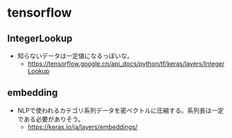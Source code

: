 # tensorflow

## IntegerLookup

- 知らないデータは一定値になるっぽいな。
  - https://tensorflow.google.cn/api_docs/python/tf/keras/layers/IntegerLookup

## embedding

- NLPで使われるカテゴリ系列データを密ベクトルに圧縮する。系列長は一定である必要がありそう。
  - https://keras.io/ja/layers/embeddings/